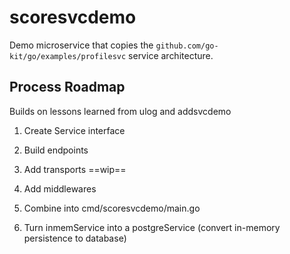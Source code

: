 # scoresvcdemo

Demo microservice that copies the `github.com/go-kit/go/examples/profilesvc` service architecture.

## Process Roadmap
Builds on lessons learned from ulog and addsvcdemo

1. Create Service interface
2. Build endpoints
3. Add transports
   ==wip==
4. Add middlewares
5. Combine into cmd/scoresvcdemo/main.go

6. Turn inmemService into a postgreService (convert in-memory persistence to database)